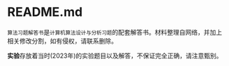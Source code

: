 # README.md

`算法习题解答书`是`计算机算法设计与分析习题`的配套解答书。材料整理自网络，并加上相关修改分割，如有侵权，请联系删除。

**实验**存放着当时(2023年)的实验题目以及解答，不保证完全正确，请注意甄别。
